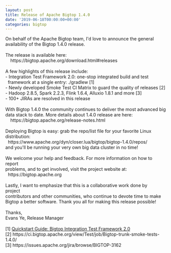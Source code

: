 ```yaml
---
layout: post
title: Release of Apache Bigtop 1.4.0
date: '2019-06-18T00:00:00+00:00'
categories: bigtop
---
```

<div>On behalf of the Apache Bigtop team, I'd love to announce the general</div> 
  <div>availability of the Bigtop 1.4.0 release.</div> 
  <div><br /></div> 
  <div>The release is available here:</div> 
  <div>&nbsp; &nbsp; https://bigtop.apache.org/download.html#releases</div> 
  <div><br /></div> 
  <div>A few highlights of this release include:</div> 
  <div>- Integration Test Framework 2.0: one-stop integrated build and test</div> 
  <div>&nbsp; framework at a single entry: ./gradlew [1]</div> 
  <div>- Newly developed Smoke Test CI Matrix to guard the quality of releases [2]</div> 
  <div>- Hadoop 2.8.5, Spark 2.2.3, Flink 1.6.4, Alluxio 1.8.1 and more [3]</div> 
  <div>- 100+ JIRAs are resolved in this release</div> 
  <div><br /></div> 
  <div>With Bigtop 1.4.0 the community continues to deliver the most advanced big</div> 
  <div>data stack to date. More details about 1.4.0 release are here:</div> 
  <div>&nbsp; &nbsp; https://bigtop.apache.org/release-notes.html</div> 
  <div><br /></div> 
  <div>Deploying Bigtop is easy: grab the repo/list file for your favorite Linux</div> 
  <div>distribution:</div> 
  <div>&nbsp; https://www.apache.org/dyn/closer.lua/bigtop/bigtop-1.4.0/repos/</div> 
  <div>and you'll be running your very own big data cluster in no time!</div> 
  <div><br /></div> 
  <div>We welcome your help and feedback. For more information on how to report</div> 
  <div>problems, and to get involved, visit the project website at:</div> 
  <div>&nbsp; https://bigtop.apache.org</div> 
  <div><br /></div> 
  <div>Lastly, I want to emphasize that this is a collaborative work done by</div> 
  <div>project</div> 
  <div>contributors and other communities, who continue to devote time to make</div> 
  <div>Bigtop a better software. Thank you all for making this release possible!</div> 
  <div><br /></div> 
  <div>Thanks,</div> 
  <div>Evans Ye, Release Manager</div> 
  <div><br /></div> 
  <div>[1]&nbsp;<a href="https://cwiki.apache.org/confluence/display/BIGTOP/Quickstart+Guide%3A+Bigtop+Integration+Test+Framework+2.0">Quickstart Guide: Bigtop Integration Test Framework 2.0</a></div> 
  <div>[2] https://ci.bigtop.apache.org/view/Test/job/Bigtop-trunk-smoke-tests-1.4.0/</div> 
  <div>[3] https://issues.apache.org/jira/browse/BIGTOP-3162</div>
